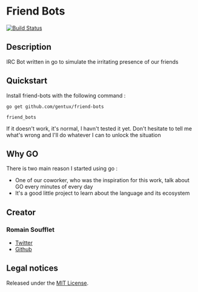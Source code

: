 # Friend Bots
[![Build Status](https://travis-ci.org/Gentux/friend-bots.png)](https://travis-ci.org/Gentux/friend-bots)

## Description ##

IRC Bot written in go to simulate the irritating presence of our friends

## Quickstart ##

Install friend-bots with the following command :

```
go get github.com/gentux/friend-bots

friend_bots
```

If it doesn't work, it's normal, I havn't tested it yet.
Don't hesitate to tell me what's wrong and I'll do whatever I can to unlock the situation

## Why GO ##

There is two main reason I started using go :

* One of our coworker, who was the inspiration for this work, talk about GO every minutes of every day
* It's a good little project to learn about the language and its ecosystem

## Creator ##

### Romain Soufflet ###

* [Twitter](http://twitter.com/Romain_Soufflet)
* [Github](http://github.com/Gentux)

## Legal notices ##

Released under the [MIT License](http://www.opensource.org/licenses/mit-license.php).
